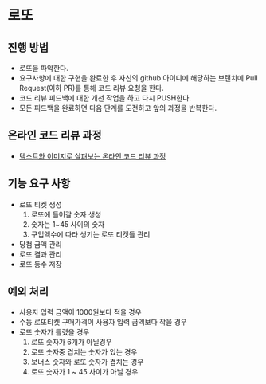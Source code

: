 # 로또
## 진행 방법
* 로또을 파악한다.
* 요구사항에 대한 구현을 완료한 후 자신의 github 아이디에 해당하는 브랜치에 Pull Request(이하 PR)를 통해 코드 리뷰 요청을 한다.
* 코드 리뷰 피드백에 대한 개선 작업을 하고 다시 PUSH한다.
* 모든 피드백을 완료하면 다음 단계를 도전하고 앞의 과정을 반복한다.

## 온라인 코드 리뷰 과정
* [텍스트와 이미지로 살펴보는 온라인 코드 리뷰 과정](https://github.com/next-step/nextstep-docs/tree/master/codereview)

## 기능 요구 사항
- 로또 티켓 생성
    1) 로또에 들어갈 숫자 생성
    2) 숫자는 1~45 사이의 숫자
    3) 구입액수에 따라 생기는 로또 티켓들 관리
- 당첨 금액 관리
- 로또 결과 관리
- 로또 등수 저장

## 예외 처리
- 사용자 입력 금액이 1000원보다 적을 경우
- 수동 로또티켓 구매가격이 사용자 입력 금액보다 작을 경우
- 로또 숫자가 틀렸을 경우
  1) 로또 숫자가 6개가 아닐경우
  2) 로또 숫자중 겹치는 숫자가 있는 경우
  3) 보너스 숫자와 로또 숫자가 겹치는 경우
  4) 로또 숫자가 1 ~ 45 사이가 아닐 경우